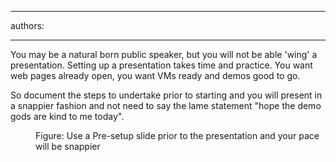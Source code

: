 

---
authors:

---




<span class='intro'> You may be a natural born public speaker, but you will not be able 'wing' a presentation. Setting up a presentation takes time and practice. You want web pages already open, you want VMs ready and demos good to go.
 </span>


  <p>So document the steps to undertake prior to starting and you will present in a snappier fashion and not need to say the lame statement &quot;hope the demo gods are kind to me today&quot;. </p>
<dl>
    <dt><img alt="" class="ms-rteCustom-ImageArea" src="/Communication/RulesToBetterPowerpointPresentations/PublishingImages/preslide.gif" /> </dt>
    <dd class="ms-rteCustom-FigureNormal">Figure&#58; Use a Pre-setup slide prior to the presentation and your pace will be snappier</dd>
</dl>



